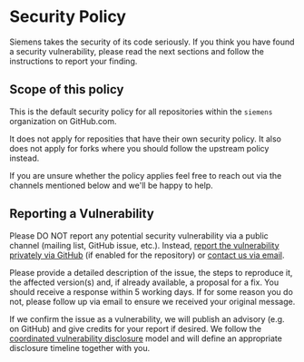 # Security Policy

Siemens takes the security of its code seriously. If you think you have found a security vulnerability,
please read the next sections and follow the instructions to report your finding.

## Scope of this policy

This is the default security policy for all repositories within the `siemens` organization on GitHub.com.

It does not apply for reposities that have their own security policy.
It also does not apply for forks where you should follow the upstream policy instead.

If you are unsure whether the policy applies feel free to reach out via the channels mentioned below and we'll be happy to help.

## Reporting a Vulnerability

Please DO NOT report any potential security vulnerability via a public channel (mailing list, GitHub issue, etc.).
Instead, [report the vulnerability privately via GitHub](https://docs.github.com/en/code-security/security-advisories/guidance-on-reporting-and-writing/privately-reporting-a-security-vulnerability)
(if enabled for the repository) or [contact us via email](mailto:opensource@siemens.com).

Please provide a detailed description of the issue, the steps to reproduce it, the affected version(s) and, if already available,
a proposal for a fix. You should receive a response within 5 working days. If for some reason you do not, please follow up via email to ensure we received your original message.

If we confirm the issue as a vulnerability, we will publish an advisory (e.g. on GitHub) and give credits for your report if desired. We follow the [coordinated vulnerability disclosure](https://vuls.cert.org/confluence/display/CVD) model and will define an appropriate disclosure timeline together with you.